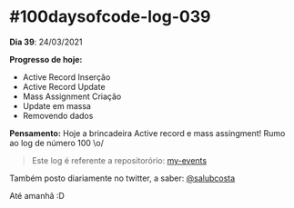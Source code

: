 # #100daysofcode-log-039

__Dia 39__: 24/03/2021

__Progresso de hoje:__
-   Active Record Inserção
-   Active Record Update
-   Mass Assignment Criação 
-   Update em massa
-   Removendo dados
																						
__Pensamento:__ Hoje a brincadeira Active record e mass assingment! Rumo ao log de número 100 \o/

> Este log é referente a repositorório: [my-events](https://github.com/salubcosta/my-events)

Também posto diariamente no twitter, a saber: [@salubcosta](https://twitter.com/salubcosta)

Até amanhã :D 
